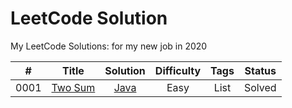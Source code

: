 LeetCode Solution
========
My LeetCode Solutions: for my new job in 2020
 
| # | Title | Solution | Difficulty | Tags | Status | 
|:----:| :-----------------------------------------------: | :-----------------------------------: | :--: | :--: | :----: | 
| 0001 | [Two Sum](https://leetcode.com/problems/two-sum/) | [Java](./src/0001-Two-Sum/two_sum.py) | Easy | List | Solved |
